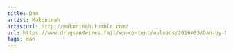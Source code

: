 ```yaml
---
title: Dan
artist: Makoninah
artisturl: http://makoninah.tumblr.com/
url: https://www.drugsandwires.fail/wp-content/uploads/2016/03/Dan-by-Makoninah.png
tags: dan
---
```

